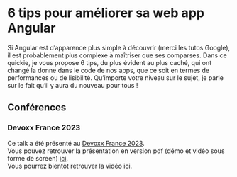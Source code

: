 # 6 tips pour améliorer sa web app Angular 

Si Angular est d’apparence plus simple à découvrir (merci les tutos Google), il est probablement plus complexe à maîtriser que ses comparses. Dans ce quickie, je vous propose 6 tips, du plus évident au plus caché, qui ont changé la donne dans le code de nos apps, que ce soit en termes de performances ou de lisibilité. Qu’importe votre niveau sur le sujet, je parie sur le fait qu’il y aura du nouveau pour tous !

## Conférences 

### Devoxx France 2023

Ce talk a été présenté au [Devoxx France 2023](https://cfp.devoxx.fr/2023/talk/UBH-0193/6_Tips_pour_ameliorer_sa_Web_App_Angular).<br/>
Vous pouvez retrouver la présentation en version pdf (démo et vidéo sous forme de screen) [ici](https://github.com/camillepillot/angular-tips/blob/main/Angular%20TIPS%20version%20pdf.pdf).<br/>
Vous pourrez bientôt retrouver la vidéo ici.<br/>
